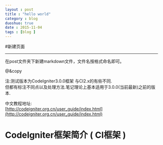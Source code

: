 ```yaml
---
layout : post
title : "hello world"
category : blog
duoshuo: true
date : 2015-11-04
tags : [blog ]
---
```


#新建页面

<!-- more -->


------------------------------------------
  在post文件夹下新建markdown文件，文件名按格式命名即可。

@&copy

注:测试版本为CodeIgniter3.0.0框架 与CI2.x的有些不同.   
但都有标注不同点以及处理方法.笔记理论上基本适用于3.0.0(当前最新)之前的版本.  

中文教程地址:    
[http://codeigniter.org.cn/user_guide/index.html](http://codeigniter.org.cn/user_guide/index.html)

# <a id="CodeIgniter框架简介"></a>CodeIgniter框架简介 ( CI框架 ) 

	
